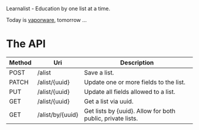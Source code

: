 Learnalist - Education by one list at a time.


Today is [vaporware](https://en.wikipedia.org/wiki/Vaporware), tomorrow ...


# The API

| Method  | Uri | Description |
| - | - | - |
| POST | /alist | Save a list. |
| PATCH | /alist/{uuid} | Update one or more fields to the list. |
| PUT | /alist/{uuid} | Update all fields allowed to a list. |
| GET | /alist/{uuid} | Get a list via uuid. |
| GET | /alist/by/{uuid} | Get lists by {uuid}. Allow for both public, private lists. 

